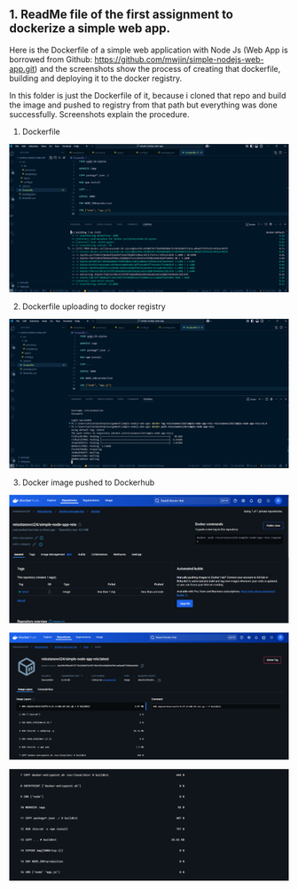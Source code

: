 ## 1. ReadMe file of the first assignment to dockerize a simple web app.

Here is the Dockerfile of a simple web application with Node Js (Web App is borrowed from Github: https://github.com/mwjin/simple-nodejs-web-app.git) and the screenshots show the process of creating that dockerfile, building and deploying it to the docker registry.

In this folder is just the Dockerfile of it, because i cloned that repo and build the image and pushed to registry from that path but everything was done successfully. Screenshots explain the procedure.

1. Dockerfile

![Picture 1](/1_docker_assignment_1/img/Screenshot%202025-02-27%20120827.png)
 

2. Dockerfile uploading to docker registry

![Picture 2](/1_docker_assignment_1/img/Screenshot%202025-02-27%20121046.png)

3. Docker image pushed to Dockerhub

![Picture 3](/1_docker_assignment_1/img/Screenshot%202025-02-27%20121141.png)

![Picture 4 ](/1_docker_assignment_1/img/Screenshot%202025-02-27%20121215.png)

![Picture 5](/1_docker_assignment_1/img/Screenshot%202025-02-27%20121224.png)

